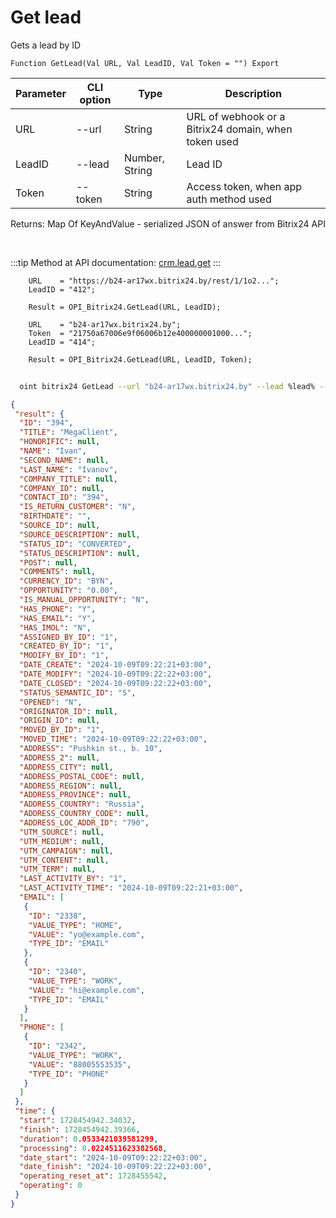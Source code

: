 ﻿---
sidebar_position: 3
---

# Get lead
 Gets a lead by ID



`Function GetLead(Val URL, Val LeadID, Val Token = "") Export`

  | Parameter | CLI option | Type | Description |
  |-|-|-|-|
  | URL | --url | String | URL of webhook or a Bitrix24 domain, when token used |
  | LeadID | --lead | Number, String | Lead ID |
  | Token | --token | String | Access token, when app auth method used |

  
  Returns:  Map Of KeyAndValue - serialized JSON of answer from Bitrix24 API

<br/>

:::tip
Method at API documentation: [crm.lead.get](https://dev.1c-bitrix.ru/rest_help/crm/leads/crm_lead_get.php)
:::
<br/>


```bsl title="Code example"
    URL    = "https://b24-ar17wx.bitrix24.by/rest/1/1o2...";
    LeadID = "412";

    Result = OPI_Bitrix24.GetLead(URL, LeadID);

    URL    = "b24-ar17wx.bitrix24.by";
    Token  = "21750a67006e9f06006b12e400000001000...";
    LeadID = "414";

    Result = OPI_Bitrix24.GetLead(URL, LeadID, Token);
```



```sh title="CLI command example"
    
  oint bitrix24 GetLead --url "b24-ar17wx.bitrix24.by" --lead %lead% --token "ec4dc366006e9f06006b12e400000001000..."

```

```json title="Result"
{
 "result": {
  "ID": "394",
  "TITLE": "MegaClient",
  "HONORIFIC": null,
  "NAME": "Ivan",
  "SECOND_NAME": null,
  "LAST_NAME": "Ivanov",
  "COMPANY_TITLE": null,
  "COMPANY_ID": null,
  "CONTACT_ID": "394",
  "IS_RETURN_CUSTOMER": "N",
  "BIRTHDATE": "",
  "SOURCE_ID": null,
  "SOURCE_DESCRIPTION": null,
  "STATUS_ID": "CONVERTED",
  "STATUS_DESCRIPTION": null,
  "POST": null,
  "COMMENTS": null,
  "CURRENCY_ID": "BYN",
  "OPPORTUNITY": "0.00",
  "IS_MANUAL_OPPORTUNITY": "N",
  "HAS_PHONE": "Y",
  "HAS_EMAIL": "Y",
  "HAS_IMOL": "N",
  "ASSIGNED_BY_ID": "1",
  "CREATED_BY_ID": "1",
  "MODIFY_BY_ID": "1",
  "DATE_CREATE": "2024-10-09T09:22:21+03:00",
  "DATE_MODIFY": "2024-10-09T09:22:22+03:00",
  "DATE_CLOSED": "2024-10-09T09:22:22+03:00",
  "STATUS_SEMANTIC_ID": "S",
  "OPENED": "N",
  "ORIGINATOR_ID": null,
  "ORIGIN_ID": null,
  "MOVED_BY_ID": "1",
  "MOVED_TIME": "2024-10-09T09:22:22+03:00",
  "ADDRESS": "Pushkin st., b. 10",
  "ADDRESS_2": null,
  "ADDRESS_CITY": null,
  "ADDRESS_POSTAL_CODE": null,
  "ADDRESS_REGION": null,
  "ADDRESS_PROVINCE": null,
  "ADDRESS_COUNTRY": "Russia",
  "ADDRESS_COUNTRY_CODE": null,
  "ADDRESS_LOC_ADDR_ID": "790",
  "UTM_SOURCE": null,
  "UTM_MEDIUM": null,
  "UTM_CAMPAIGN": null,
  "UTM_CONTENT": null,
  "UTM_TERM": null,
  "LAST_ACTIVITY_BY": "1",
  "LAST_ACTIVITY_TIME": "2024-10-09T09:22:21+03:00",
  "EMAIL": [
   {
    "ID": "2338",
    "VALUE_TYPE": "HOME",
    "VALUE": "yo@example.com",
    "TYPE_ID": "EMAIL"
   },
   {
    "ID": "2340",
    "VALUE_TYPE": "WORK",
    "VALUE": "hi@example.com",
    "TYPE_ID": "EMAIL"
   }
  ],
  "PHONE": [
   {
    "ID": "2342",
    "VALUE_TYPE": "WORK",
    "VALUE": "88005553535",
    "TYPE_ID": "PHONE"
   }
  ]
 },
 "time": {
  "start": 1728454942.34032,
  "finish": 1728454942.39366,
  "duration": 0.0533421039581299,
  "processing": 0.0224511623382568,
  "date_start": "2024-10-09T09:22:22+03:00",
  "date_finish": "2024-10-09T09:22:22+03:00",
  "operating_reset_at": 1728455542,
  "operating": 0
 }
}
```
